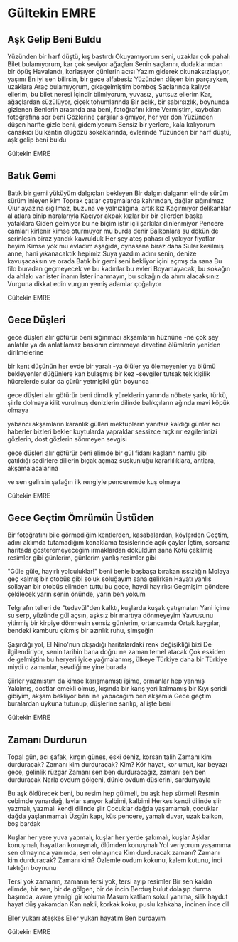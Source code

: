 # Gültekin EMRE

## Aşk Gelip Beni Buldu

Yüzünden bir harf düştü, kış bastırdı
Okuyamıyorum seni, uzaklar çok pahalı
Bilet bulamıyorum, kar çok seviyor ağaçları
Senin saçlarını, dudaklarından bir öpüş
Havalandı, korlaşıyor günlerin acısı
Yazım giderek okunaksızlaşıyor, yaşımı
En iyi sen bilirsin, bir gece alfabesiz
Yüzünden düşen bin parçayken, uzaklara
Araç bulamıyorum, çıkagelmiştim bomboş
Saçlarında kalıyor ellerim, bu bilet neresi
İçindir bilmiyorum, yuvasız, yurtsuz ellerim
Kar, ağaçlardan süzülüyor, çiçek tohumlarında
Bir açlık, bir sabırsızlık, boynunda gizlenen
Benlerin arasında ara beni, fotoğrafını kime
Vermiştim, kaybolan fotoğrafına sor beni
Gözlerine çarşılar sığmıyor, her yer don
Yüzünden düşen harfte gizle beni, gidemiyorum
Sensiz bir yerlere, kala kalıyorum cansıkıcı
Bu kentin ölügözü sokaklarında, evlerinde
Yüzünden bir harf düştü, aşk gelip beni buldu

Gültekin EMRE

## Batık Gemi 

Batık bir gemi yüküyüm dalgıçları bekleyen
Bir dalgın dalganın elinde sürüm sürüm inleyen kim
Toprak çatlar çatışmalarda kahrından, dağlar sığınılmaz
Olur ayazına sığılmaz, buzuna ve yalnızlığına, artık kız
Kaçırmıyor delikanlılar al atlara binip naralarıyla
Kaçıyor akpak kızlar bir bir ellerden başka yataklara
Giden gelmiyor bu ne biçim iştir içli şarkılar dinlenmiyor
Pencere camları kirlenir kimse oturmuyor mu burda denir
Balkonlara su dökün de serinlesin biraz yandık kavrulduk
Her şey ateş pahası el yakıyor fiyatlar beyim
Kimse yok mu evladım aşağıda, oynasana biraz daha
Sular kesilmiş anne, hani yıkanacaktık hepimiz
Suya yazdım adını senin, denize kavuşacaksın ve orada
Batık bir gemi seni bekliyor içini açmış da sana
Bu filo buradan geçmeyecek ve bu kadınlar bu evleri
Boyamayacak, bu sokağın da ahlakı var ister inanın
İster inanmayın, bu sokağın da ahını alacaksınız
Vurguna dikkat edin vurgun yemiş adamlar çoğalıyor

Gültekin EMRE

## Gece Düşleri 

gece düşleri alır götürür beni
sığınmacı akşamların hüznüne
-ne çok şey anlatılır ya da anlatılamaz
baskının direnmeye davetine
ölümlerin yeniden dirilmelerine

bir kent düşünün her evde bir yaralı
-ya ölüler ya ölemeyenler ya ölümü bekleyenler
düğünlere kan bulaşmış bir kez
-sevgiler tutsak tek kişilik hücrelerde
sular da çürür yetmişiki gün boyunca

gece düşleri alır götürür beni
dimdik yüreklerin yanında nöbete
şarkı, türkü, şiirle dolmaya
kilit vurulmuş denizlerin dilinde
balıkçıların ağında mavi köpük olmaya

yabancı akşamların karanlık gülleri
mektupların yanıtsız kaldığı günler
acı haberler bizleri bekler kuytularda
yapraklar sessizce hıçkırır ezgilerimizi
gözlerin, dost gözlerin sönmeyen sevgisi

gece düşleri alır götürür beni
elimde bir gül fidanı
kaşların namlu gibi çatıldığı sedirlere
dillerin bıçak açmaz suskunluğu
kararlılıklara, antlara, akşamalacalarına

ve sen gelirsin şafağın ilk rengiyle
penceremde kuş olmaya

Gültekin EMRE

## Gece Geçtim Ömrümün Üstüden 

Bir fotoğrafını bile görmediğim kentlerden, kasabalardan, köylerden
Geçtim, adını aklımda tutamadığım konaklama tesislerinde açık çaylar
İçtim, sorsanız haritada gösteremeyeceğim ırmaklardan döküldüm sana
Kötü çekilmiş resimler gibi günlerim, günlerim yanlış resimler gibi

"Güle güle, hayırlı yolculuklar!" beni benle başbaşa bırakan ıssızlığın
Molaya geç kalmış bir otobüs gibi soluk soluğayım sana gelirken
Hayatı yanlış sollayan bir otobüs elimden tuttu bu gece, haydi hayırlısı
Geçmişim göndere çekilecek yarın senin önünde, yarın ben yokum

Telgrafın telleri de "tedavül"den kalktı, kuşlarda kuşak çatışmaları
Yani içime su serp, yüzünde gül açsın, aşksız bir martıya dönmeyeyim
Yavrusunu yitirmiş bir kirpiye dönmesin sensiz günlerim, ortancamda
Ortak kaygılar, bendeki kamburu çıkmış bir azınlık ruhu, şimşeğin

Şaşırdığı yol, El Nino'nun okşadığı haritalardaki renk değişikliği bizi
De ilgilendiriyor, senin tarihin bana doğru ne zaman temel atacak
Çok eskiden de gelmiştim bu heryeri iyice yağmalanmış, ülkeye
Türkiye daha bir Türkiye miydi o zamanlar, sevdiğime yine burada

Şiirler yazmıştım da kimse karışmamıştı işime, ormanlar hep yanmış
Yakılmış, dostlar emekli olmuş, kışında bir karış yeri kalmamış bir
Kıyı şeridi gibiyim, akşam bekliyor beni ne yapacağım ben akşamla
Gece geçtim buralardan uykuna tutunup, düşlerine sarılıp, al işte beni

Gültekin EMRE

## Zamanı Durdurun 

Topal gün, acı şafak, kırgın güneş, eski deniz, korsan talih
Zamanı kim durduracak? Zamanı kim durduracak? Kim?
Kör hayat, kor umut, kar beyazı gece, gelinlik rüzgâr
Zamanı sen ben durduracağız, zamanı sen ben durduracak
Narla ovdum gölgeni, dünle ovdum düşlerini, sardunyayla

Bu aşk öldürecek beni, bu resim hep gülmeli, bu aşk hep sürmeli
Resmin cebimde yanardağ, lavlar sarıyor kalbimi, kalbimi
Herkes kendi dilinde şiir yazmalı, yazmalı kendi dilinde şiir
Çocuklar dağda yaşamamalı, çocuklar dağda yaşlanmamalı
Üzgün kapı, küs pencere, yamalı duvar, uzak balkon, boş bardak

Kuşlar her yere yuva yapmalı, kuşlar her yerde şakımalı, kuşlar
Aşklar konuşmalı, hayattan konuşmalı, ölümden konuşmalı
Yol veriyorum yaşamıma sen olmayınca yanımda, sen olmayınca
Kim durduracak zamanı? Zamanı kim durduracak? Zamanı kim?
Özlemle ovdum kokunu, kalem kutunu, inci taktığın boynunu

Tersi yok zamanın, zamanın tersi yok, tersi ayıp resimler
Bir sen kaldın elimde, bir sen, bir de gölgen, bir de incin
Berduş bulut dolaşıp durma başımda, avare yenilgi gir koluma
Masum katliam sokul yanıma, silik haydut hayat düş yakamdan
Kan nakli, korkak koku, puslu kahkaha, incinen ince dil

Eller yukarı ateşkes
Eller yukarı hayatım
Ben burdayım

Gültekin EMRE
